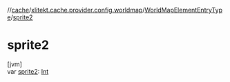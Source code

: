 //[cache](../../../index.md)/[xlitekt.cache.provider.config.worldmap](../index.md)/[WorldMapElementEntryType](index.md)/[sprite2](sprite2.md)

# sprite2

[jvm]\
var [sprite2](sprite2.md): [Int](https://kotlinlang.org/api/latest/jvm/stdlib/kotlin/-int/index.html)
